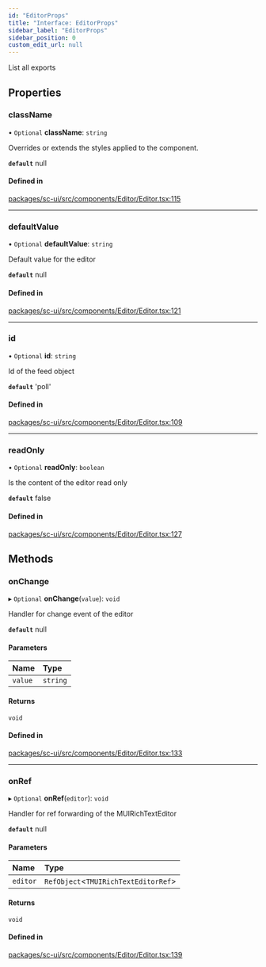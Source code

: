 ```yaml
---
id: "EditorProps"
title: "Interface: EditorProps"
sidebar_label: "EditorProps"
sidebar_position: 0
custom_edit_url: null
---
```


List all exports

## Properties

### className

• `Optional` **className**: `string`

Overrides or extends the styles applied to the component.

**`default`** null

#### Defined in

[packages/sc-ui/src/components/Editor/Editor.tsx:115](https://github.com/selfcommunity/community-ui/blob/8bbb33c/packages/sc-ui/src/components/Editor/Editor.tsx#L115)

___

### defaultValue

• `Optional` **defaultValue**: `string`

Default value for the editor

**`default`** null

#### Defined in

[packages/sc-ui/src/components/Editor/Editor.tsx:121](https://github.com/selfcommunity/community-ui/blob/8bbb33c/packages/sc-ui/src/components/Editor/Editor.tsx#L121)

___

### id

• `Optional` **id**: `string`

Id of the feed object

**`default`** 'poll'

#### Defined in

[packages/sc-ui/src/components/Editor/Editor.tsx:109](https://github.com/selfcommunity/community-ui/blob/8bbb33c/packages/sc-ui/src/components/Editor/Editor.tsx#L109)

___

### readOnly

• `Optional` **readOnly**: `boolean`

Is the content of the editor read only

**`default`** false

#### Defined in

[packages/sc-ui/src/components/Editor/Editor.tsx:127](https://github.com/selfcommunity/community-ui/blob/8bbb33c/packages/sc-ui/src/components/Editor/Editor.tsx#L127)

## Methods

### onChange

▸ `Optional` **onChange**(`value`): `void`

Handler for change event of the editor

**`default`** null

#### Parameters

| Name | Type |
| :------ | :------ |
| `value` | `string` |

#### Returns

`void`

#### Defined in

[packages/sc-ui/src/components/Editor/Editor.tsx:133](https://github.com/selfcommunity/community-ui/blob/8bbb33c/packages/sc-ui/src/components/Editor/Editor.tsx#L133)

___

### onRef

▸ `Optional` **onRef**(`editor`): `void`

Handler for ref forwarding of the MUIRichTextEditor

**`default`** null

#### Parameters

| Name | Type |
| :------ | :------ |
| `editor` | `RefObject`<`TMUIRichTextEditorRef`\> |

#### Returns

`void`

#### Defined in

[packages/sc-ui/src/components/Editor/Editor.tsx:139](https://github.com/selfcommunity/community-ui/blob/8bbb33c/packages/sc-ui/src/components/Editor/Editor.tsx#L139)
